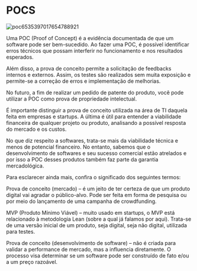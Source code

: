 # POCS

![poc6535397017654788921](https://user-images.githubusercontent.com/61892998/113003564-3901ee00-9149-11eb-8db9-4f6ec2008d30.jpg)


Uma POC (Proof of Concept) é a evidência documentada de que um software pode ser bem-sucedido. Ao fazer uma POC, é possível identificar erros técnicos que possam interferir no funcionamento e nos resultados esperados.

Além disso, a prova de conceito permite a solicitação de feedbacks internos e externos. Assim, os testes são realizados sem muita exposição e permite-se a correção de erros e implementação de melhorias.

No futuro, a fim de realizar um pedido de patente do produto, você pode utilizar a POC como prova de propriedade intelectual.

É importante distinguir a prova de conceito utilizada na área de TI daquela feita em empresas e startups. A última é útil para entender a viabilidade financeira de qualquer projeto ou produto, analisando a possível resposta do mercado e os custos.

No que diz respeito a softwares, trata-se mais da viabilidade técnica e menos de potencial financeiro. No entanto, sabemos que o desenvolvimento de softwares e seu sucesso comercial estão atrelados e por isso a POC desses produtos também faz parte da garantia mercadológica.

Para esclarecer ainda mais, confira o significado dos seguintes termos:

Prova de conceito (mercado) – é um jeito de ter certeza de que um produto digital vai agradar o público-alvo. Pode ser feita em forma de pesquisa ou por meio do lançamento de uma campanha de crowdfunding.

MVP (Produto Mínimo Viável) – muito usado em startups, o MVP está relacionado à metodologia Lean (sobre a qual já falamos por aqui). Trata-se de uma versão inicial de um produto, seja digital, seja não digital, utilizada para testes.

Prova de conceito (desenvolvimento de software) – não é criada para validar a performance de mercado, mas a influencia diretamente. O processo visa determinar se um software pode ser construído de fato e/ou a um preço razoável.
